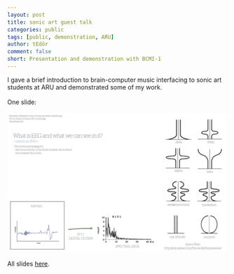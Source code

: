 ```yaml
---
layout: post
title: sonic art guest talk
categories: public
tags: [public, demonstration, ARU]
author: tEdör
comment: false
short: Presentation and demonstration with BCMI-1
---
```

I gave a brief introduction to brain-computer music interfacing to sonic art students at ARU and demonstrated some of my work.
<br>
<br>
One slide:
<br>
<br>
![](../assets/img//2016-03-demonstration-slide.jpg)
<br>
<br>
All slides [here](../assets/doc/k_hofstadter_phd_2016_03_demonstration.pdf).

